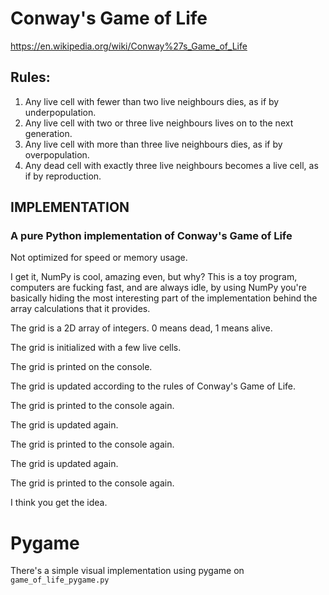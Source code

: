 # Conway's Game of Life
https://en.wikipedia.org/wiki/Conway%27s_Game_of_Life

## Rules:
1. Any live cell with fewer than two live neighbours dies, as if by underpopulation.
2. Any live cell with two or three live neighbours lives on to the next generation.
3. Any live cell with more than three live neighbours dies, as if by overpopulation.
4. Any dead cell with exactly three live neighbours becomes a live cell, as if by reproduction.

## IMPLEMENTATION

### A pure Python implementation of Conway's Game of Life

Not optimized for speed or memory usage.

I get it, NumPy is cool, amazing even, but why?
This is a toy program, computers are fucking fast, and are always idle,
by using NumPy you're basically hiding the most interesting part of the 
implementation behind the array calculations that it provides.

The grid is a 2D array of integers. 0 means dead, 1 means alive.

The grid is initialized with a few live cells.

The grid is printed on the console.

The grid is updated according to the rules of Conway's Game of Life.

The grid is printed to the console again.

The grid is updated again.

The grid is printed to the console again.

The grid is updated again.

The grid is printed to the console again.

I think you get the idea.

Pygame
======
There's a simple visual implementation using pygame on `game_of_life_pygame.py`
